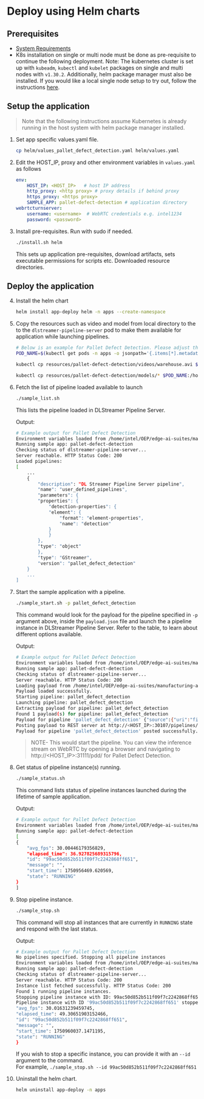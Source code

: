 # Deploy using Helm charts

## Prerequisites

- [System Requirements](system-requirements.md)
- K8s installation on single or multi node must be done as pre-requisite to continue the following deployment. Note: The kubernetes cluster is set up with `kubeadm`, `kubectl` and `kubelet` packages on single and multi nodes with `v1.30.2`. Additionally, helm package manager must also be installed. If you would like a local single node setup to try out, follow the instructions [here](how-to-setup-helm-locally.md).


## Setup the application

> Note that the following instructions assume Kubernetes is already running in the host system with helm package manager installed.
1. Set app specific values.yaml file.
    ```sh
    cp helm/values_pallet_defect_detection.yaml helm/values.yaml
    ```
2.  Edit the HOST_IP, proxy and other environment variables in `values.yaml` as follows
    ```yaml
    env:        
        HOST_IP: <HOST_IP>   # host IP address
        http_proxy: <http proxy> # proxy details if behind proxy
        https_proxy: <https proxy>
        SAMPLE_APP: pallet-defect-detection # application directory
    webrtcturnserver:
        username: <username>  # WebRTC credentials e.g. intel1234
        password: <password>
    ```
3.  Install pre-requisites. Run with sudo if needed.
    ```sh
    ./install.sh helm
    ```
    This sets up application pre-requisites, download artifacts, sets executable permissions for scripts etc. Downloaded resource directories.

## Deploy the application

4.  Install the helm chart
    ```sh
    helm install app-deploy helm -n apps --create-namespace
    ```
5.  Copy the resources such as video and model from local directory to the to the `dlstreamer-pipeline-server` pod to make them available for application while launching pipelines.
    ```sh
    # Below is an example for Pallet Defect Detection. Please adjust the source path of models and videos appropriately for other sample applications.
    POD_NAME=$(kubectl get pods -n apps -o jsonpath='{.items[*].metadata.name}' | tr ' ' '\n' | grep deployment-dlstreamer-pipeline-server | head -n 1)

    kubectl cp resources/pallet-defect-detection/videos/warehouse.avi $POD_NAME:/home/pipeline-server/resources/videos/ -c dlstreamer-pipeline-server -n apps

    kubectl cp resources/pallet-defect-detection/models/* $POD_NAME:/home/pipeline-server/resources/models/ -c dlstreamer-pipeline-server -n apps
    ```
6.  Fetch the list of pipeline loaded available to launch
    ```sh
    ./sample_list.sh
    ```
    This lists the pipeline loaded in DLStreamer Pipeline Server.
    
    Output:
    ```sh
    # Example output for Pallet Defect Detection
    Environment variables loaded from /home/intel/OEP/edge-ai-suites/manufacturing-ai-suite/industrial-edge-insights-vision/.env
    Running sample app: pallet-defect-detection
    Checking status of dlstreamer-pipeline-server...
    Server reachable. HTTP Status Code: 200
    Loaded pipelines:
    [
        ...
        {
            "description": "DL Streamer Pipeline Server pipeline",
            "name": "user_defined_pipelines",
            "parameters": {
            "properties": {
                "detection-properties": {
                "element": {
                    "format": "element-properties",
                    "name": "detection"
                }
                }
            },
            "type": "object"
            },
            "type": "GStreamer",
            "version": "pallet_defect_detection"
        }
        ...
    ]
    ```
7.  Start the sample application with a pipeline.
    ```sh
    ./sample_start.sh -p pallet_defect_detection
    ```
    This command would look for the payload for the pipeline specified in `-p` argument above, inside the `payload.json` file and launch the a pipeline instance in DLStreamer Pipeline Server. Refer to the table, to learn about different options available. 
    
    Output:
    ```sh
    # Example output for Pallet Defect Detection
    Environment variables loaded from /home/intel/OEP/edge-ai-suites/manufacturing-ai-suite/industrial-edge-insights-vision/.env
    Running sample app: pallet-defect-detection
    Checking status of dlstreamer-pipeline-server...
    Server reachable. HTTP Status Code: 200
    Loading payload from /home/intel/OEP/edge-ai-suites/manufacturing-ai-suite/industrial-edge-insights-vision/helm/apps/pallet-defect-detection/payload.json
    Payload loaded successfully.
    Starting pipeline: pallet_defect_detection
    Launching pipeline: pallet_defect_detection
    Extracting payload for pipeline: pallet_defect_detection
    Found 1 payload(s) for pipeline: pallet_defect_detection
    Payload for pipeline 'pallet_defect_detection' {"source":{"uri":"file:///home/pipeline-server/resources/videos/warehouse.avi","type":"uri"},"destination":{"frame":{"type":"webrtc","peer-id":"pdd"}},"parameters":{"detection-properties":{"model":"/home/pipeline-server/resources/models/models/pallet-defect-detection/model.xml","device":"CPU"}}}
    Posting payload to REST server at http://<HOST_IP>:30107/pipelines/user_defined_pipelines/pallet_defect_detection
    Payload for pipeline 'pallet_defect_detection' posted successfully. Response: "99ac50d852b511f09f7c2242868ff651"
    ```
    >NOTE- This would start the pipeline. You can view the inference stream on WebRTC by opening a browser and navigating to http://<HOST_IP>:31111/pdd/ for Pallet Defect Detection.

8.  Get status of pipeline instance(s) running.
    ```sh
    ./sample_status.sh
    ```
    This command lists status of pipeline instances launched during the lifetime of sample application.
    
    Output:
    ```sh
    # Example output for Pallet Defect Detection
    Environment variables loaded from /home/intel/OEP/edge-ai-suites/manufacturing-ai-suite/industrial-edge-insights-vision/.env
    Running sample app: pallet-defect-detection
    [
    {
        "avg_fps": 30.00446179356829,
        "elapsed_time": 36.927825689315796,
        "id": "99ac50d852b511f09f7c2242868ff651",
        "message": "",
        "start_time": 1750956469.620569,
        "state": "RUNNING"
    }
    ]
    ```

9.  Stop pipeline instance.
    ```sh
    ./sample_stop.sh
    ```
    This command will stop all instances that are currently in `RUNNING` state and respond with the last status.
    
    Output:
    ```sh
    # Example output for Pallet Defect Detection
    No pipelines specified. Stopping all pipeline instances
    Environment variables loaded from /home/intel/OEP/edge-ai-suites/manufacturing-ai-suite/industrial-edge-insights-vision/.env
    Running sample app: pallet-defect-detection
    Checking status of dlstreamer-pipeline-server...
    Server reachable. HTTP Status Code: 200
    Instance list fetched successfully. HTTP Status Code: 200
    Found 1 running pipeline instances.
    Stopping pipeline instance with ID: 99ac50d852b511f09f7c2242868ff651
    Pipeline instance with ID '99ac50d852b511f09f7c2242868ff651' stopped successfully. Response: {
    "avg_fps": 30.01631239459745,
    "elapsed_time": 49.30651903152466,
    "id": "99ac50d852b511f09f7c2242868ff651",
    "message": "",
    "start_time": 1750960037.1471195,
    "state": "RUNNING"
    }
    ```
    If you wish to stop a specific instance, you can provide it with an `--id` argument to the command.    
    For example, `./sample_stop.sh --id 99ac50d852b511f09f7c2242868ff651`

10.  Uninstall the helm chart.
     ```sh
     helm uninstall app-deploy -n apps
     ```
    